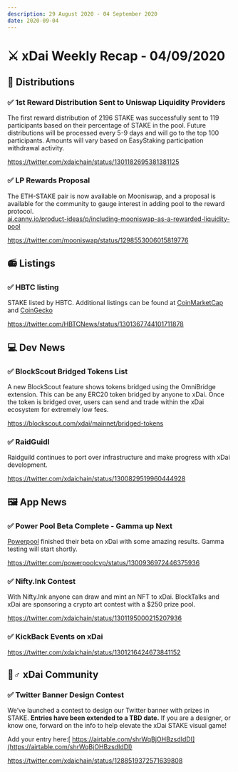 ```yaml
---
description: 29 August 2020 - 04 September 2020
date: 2020-09-04
---
```


# ⚔️ xDai Weekly Recap - 04/09/2020

## 💎 Distributions

### ✅ 1st Reward Distribution Sent to Uniswap Liquidity Providers

The first reward distribution of 2196 STAKE was successfully sent to 119 participants based on their percentage of STAKE in the pool. Future distributions will be processed every 5-9 days and will go to the top 100 participants. Amounts will vary based on EasyStaking participation withdrawal activity.

https://twitter.com/xdaichain/status/1301182695381381125

### ✅ LP Rewards Proposal

The ETH-STAKE pair is now available on Mooniswap, and a proposal is available for the community to gauge interest in adding pool to the reward protocol.\
[ai.canny.io/product-ideas/p/including-mooniswap-as-a-rewarded-liquidity-pool](https://xdai.canny.io/product-ideas/p/including-mooniswap-as-a-rewarded-liquidity-pool)

https://twitter.com/mooniswap/status/1298553006015819776

## 📻 Listings

### ✅ HBTC listing

STAKE listed by HBTC. Additional listings can be found at [CoinMarketCap](https://coinmarketcap.com/currencies/xdai/markets/) and [CoinGecko](https://www.coingecko.com/en/coins/xdai-stake)

https://twitter.com/HBTCNews/status/1301367744101711878

## 💻 Dev News

### ✅ BlockScout Bridged Tokens List

A new BlockScout feature shows tokens bridged using the OmniBridge extension. This can be any ERC20 token bridged by anyone to xDai. Once the token is bridged over, users can send and trade within the xDai ecosystem for extremely low fees.

https://blockscout.com/xdai/mainnet/bridged-tokens

### ✅ RaidGuidl

Raidguild continues to port over infrastructure and make progress with xDai development.

https://twitter.com/xdaichain/status/1300829519960444928

## 🖼 App News

### ✅ Power Pool Beta Complete - Gamma up Next

[Powerpool](https://powerpool.finance/) finished their beta on xDai with some amazing results. Gamma testing will start shortly.

https://twitter.com/powerpoolcvp/status/1300936972446375936

### ✅ Nifty.Ink Contest

With Nifty.Ink anyone can draw and mint an NFT to xDai. BlockTalks and xDai are sponsoring a crypto art contest with a $250 prize pool.

https://twitter.com/xdaichain/status/1301195000215207936

### ✅ KickBack Events on xDai

https://twitter.com/xdaichain/status/1301216424673841152

## 🦸♂ xDai Community

### ✅ Twitter Banner Design Contest

We’ve launched a contest to design our Twitter banner with prizes in STAKE. **Entries have been extended to a TBD date.** If you are a designer, or know one, forward on the info to help elevate the xDai STAKE visual game!

Add your entry here:[ https://airtable.com/shrWqBjOHBzsdIdDI](https://airtable.com/shrWqBjOHBzsdIdDI)

https://twitter.com/xdaichain/status/1288519372571639808

